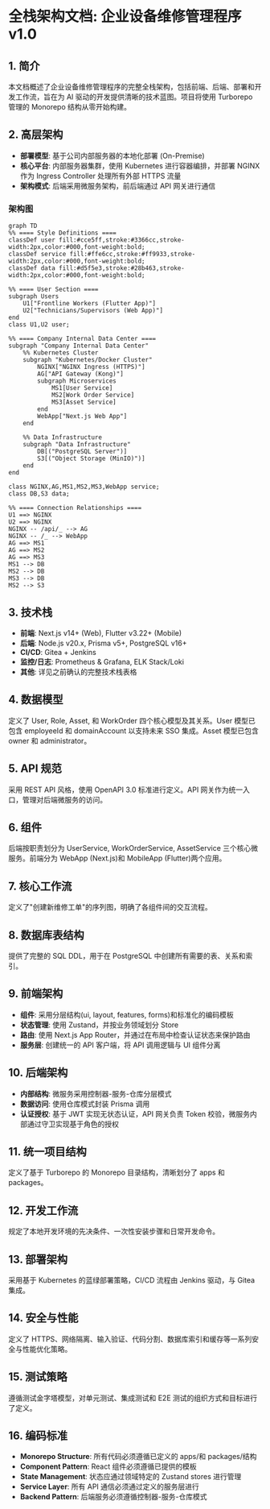 # 全栈架构文档: 企业设备维修管理程序 v1.0

## 1. 简介

本文档概述了企业设备维修管理程序的完整全栈架构，包括前端、后端、部署和开发工作流，旨在为 AI 驱动的开发提供清晰的技术蓝图。项目将使用 Turborepo 管理的 Monorepo 结构从零开始构建。

## 2. 高层架构

- **部署模型**: 基于公司内部服务器的本地化部署 (On-Premise)
- **核心平台**: 内部服务器集群，使用 Kubernetes 进行容器编排，并部署 NGINX 作为 Ingress Controller 处理所有外部 HTTPS 流量
- **架构模式**: 后端采用微服务架构，前后端通过 API 网关进行通信

### 架构图

```mermaid
graph TD
%% ==== Style Definitions ====
classDef user fill:#cce5ff,stroke:#3366cc,stroke-width:2px,color:#000,font-weight:bold;
classDef service fill:#ffe6cc,stroke:#ff9933,stroke-width:2px,color:#000,font-weight:bold;
classDef data fill:#d5f5e3,stroke:#28b463,stroke-width:2px,color:#000,font-weight:bold;

%% ==== User Section ====
subgraph Users
    U1["Frontline Workers (Flutter App)"]
    U2["Technicians/Supervisors (Web App)"]
end
class U1,U2 user;

%% ==== Company Internal Data Center ====
subgraph "Company Internal Data Center"
    %% Kubernetes Cluster
    subgraph "Kubernetes/Docker Cluster"
        NGINX["NGINX Ingress (HTTPS)"]
        AG["API Gateway (Kong)"]
        subgraph Microservices
            MS1[User Service]
            MS2[Work Order Service]
            MS3[Asset Service]
        end
        WebApp["Next.js Web App"]
    end

    %% Data Infrastructure
    subgraph "Data Infrastructure"
        DB[("PostgreSQL Server")]
        S3[("Object Storage (MinIO)")]
    end
end

class NGINX,AG,MS1,MS2,MS3,WebApp service;
class DB,S3 data;

%% ==== Connection Relationships ====
U1 ==> NGINX
U2 ==> NGINX
NGINX -- /api/_ --> AG
NGINX -- /_ --> WebApp
AG ==> MS1
AG ==> MS2
AG ==> MS3
MS1 --> DB
MS2 --> DB
MS3 --> DB
MS2 --> S3
```

## 3. 技术栈

- **前端**: Next.js v14+ (Web), Flutter v3.22+ (Mobile)
- **后端**: Node.js v20.x, Prisma v5+, PostgreSQL v16+
- **CI/CD**: Gitea + Jenkins
- **监控/日志**: Prometheus & Grafana, ELK Stack/Loki
- **其他**: 详见之前确认的完整技术栈表格

## 4. 数据模型

定义了 User, Role, Asset, 和 WorkOrder 四个核心模型及其关系。User 模型已包含 employeeId 和 domainAccount 以支持未来 SSO 集成。Asset 模型已包含 owner 和 administrator。

## 5. API 规范

采用 REST API 风格，使用 OpenAPI 3.0 标准进行定义。API 网关作为统一入口，管理对后端微服务的访问。

## 6. 组件

后端按职责划分为 UserService, WorkOrderService, AssetService 三个核心微服务。前端分为 WebApp (Next.js)和 MobileApp (Flutter)两个应用。

## 7. 核心工作流

定义了"创建新维修工单"的序列图，明确了各组件间的交互流程。

## 8. 数据库表结构

提供了完整的 SQL DDL，用于在 PostgreSQL 中创建所有需要的表、关系和索引。

## 9. 前端架构

- **组件**: 采用分层结构(ui, layout, features, forms)和标准化的编码模板
- **状态管理**: 使用 Zustand，并按业务领域划分 Store
- **路由**: 使用 Next.js App Router，并通过在布局中检查认证状态来保护路由
- **服务层**: 创建统一的 API 客户端，将 API 调用逻辑与 UI 组件分离

## 10. 后端架构

- **内部结构**: 微服务采用控制器-服务-仓库分层模式
- **数据访问**: 使用仓库模式封装 Prisma 调用
- **认证授权**: 基于 JWT 实现无状态认证，API 网关负责 Token 校验，微服务内部通过守卫实现基于角色的授权

## 11. 统一项目结构

定义了基于 Turborepo 的 Monorepo 目录结构，清晰划分了 apps 和 packages。

## 12. 开发工作流

规定了本地开发环境的先决条件、一次性安装步骤和日常开发命令。

## 13. 部署架构

采用基于 Kubernetes 的蓝绿部署策略，CI/CD 流程由 Jenkins 驱动，与 Gitea 集成。

## 14. 安全与性能

定义了 HTTPS、网络隔离、输入验证、代码分割、数据库索引和缓存等一系列安全与性能优化策略。

## 15. 测试策略

遵循测试金字塔模型，对单元测试、集成测试和 E2E 测试的组织方式和目标进行了定义。

## 16. 编码标准

- **Monorepo Structure**: 所有代码必须遵循已定义的 apps/和 packages/结构
- **Component Pattern**: React 组件必须遵循已提供的模板
- **State Management**: 状态应通过领域特定的 Zustand stores 进行管理
- **Service Layer**: 所有 API 通信必须通过定义的服务层进行
- **Backend Pattern**: 后端服务必须遵循控制器-服务-仓库模式
